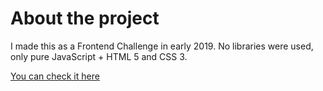 # About the project
  
I made this as a Frontend Challenge in early 2019. No libraries were used, only pure JavaScript + HTML 5 and CSS 3.

[You can check it here](https://mtweus.github.io/VanillaJS-MarvelHeroes/index.html)
